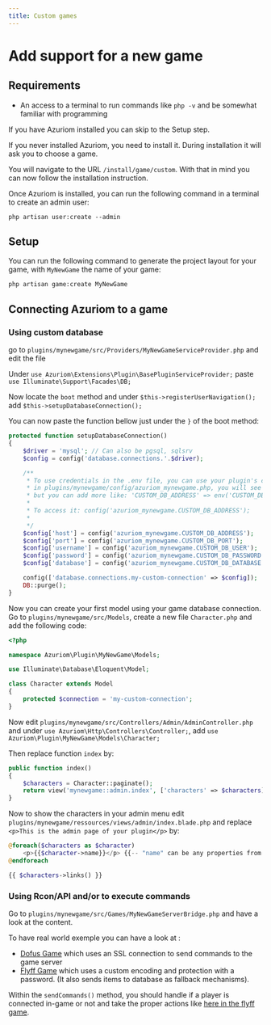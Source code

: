 ```yaml
---
title: Custom games
---
```


# Add support for a new game

## Requirements

- An access to a terminal to run commands like `php -v` and be somewhat familiar with programming

If you have Azuriom installed you can skip to the Setup step.

If you never installed Azuriom, you need to install it. During installation it will ask you to choose a game.

You will navigate to the URL `/install/game/custom`. With that in mind you can now follow the installation instruction.

Once Azuriom is installed, you can run the following command in a terminal to create an admin user:
```
php artisan user:create --admin
```

## Setup

You can run the following command to generate the project layout for your game, with `MyNewGame` the name of your game:
```
php artisan game:create MyNewGame
```

## Connecting Azuriom to a game

### Using custom database

go to `plugins/mynewgame/src/Providers/MyNewGameServiceProvider.php` and edit the file

Under `use Azuriom\Extensions\Plugin\BasePluginServiceProvider;` paste `use Illuminate\Support\Facades\DB;`

Now locate the `boot` method and under `$this->registerUserNavigation();` add `$this->setupDatabaseConnection();`

You can now paste the function bellow just under the `}` of the boot method:

```php
protected function setupDatabaseConnection()
{
    $driver = 'mysql'; // Can also be pgsql, sqlsrv
    $config = config('database.connections.'.$driver);

    /**
     * To use credentials in the .env file, you can use your plugin's config file.
     * in plugins/mynewgame/config/azuriom_mynewgame.php, you will see by default only one 'custom_config' key,
     * but you can add more like: 'CUSTOM_DB_ADDRESS' => env('CUSTOM_DB_ADDRESS', '127.0.0.1')
     * 
     * To access it: config('azuriom_mynewgame.CUSTOM_DB_ADDRESS');
     * 
     */ 
    $config['host'] = config('azuriom_mynewgame.CUSTOM_DB_ADDRESS');
    $config['port'] = config('azuriom_mynewgame.CUSTOM_DB_PORT');
    $config['username'] = config('azuriom_mynewgame.CUSTOM_DB_USER');
    $config['password'] = config('azuriom_mynewgame.CUSTOM_DB_PASSWORD');
    $config['database'] = config('azuriom_mynewgame.CUSTOM_DB_DATABASE');

    config(['database.connections.my-custom-connection' => $config]);
    DB::purge();
}
```

Now you can create your first model using your game database connection. Go to `plugins/mynewgame/src/Models`, create a
new file `Character.php` and add the following code:

```php
<?php

namespace Azuriom\Plugin\MyNewGame\Models;

use Illuminate\Database\Eloquent\Model;

class Character extends Model
{
    protected $connection = 'my-custom-connection';
}
```

Now edit `plugins/mynewgame/src/Controllers/Admin/AdminController.php` and under `use Azuriom\Http\Controllers\Controller;`,
add `use Azuriom\Plugin\MyNewGame\Models\Character;`

Then replace function `index` by:

```php
public function index()
{
    $characters = Character::paginate();
    return view('mynewgame::admin.index', ['characters' => $characters]);
}
```

Now to show the characters in your admin menu edit `plugins/mynewgame/ressources/views/admin/index.blade.php` and replace
`<p>This is the admin page of your plugin</p>` by:

```php
@foreach($characters as $character)
    <p>{{$character->name}}</p> {{-- "name" can be any properties from you database --}}
@endforeach

{{ $characters->links() }}
```


### Using Rcon/API and/or to execute commands

Go to `plugins/mynewgame/src/Games/MyNewGameServerBridge.php` and have a look at the content.

To have real world exemple you can have a look at :
- [Dofus Game](https://github.com/Javdu10/Game-Dofus129/blob/main/src/Game/DofusServerBridge.php) which uses an SSL 
connection to send commands to the game server
- [Flyff Game](https://github.com/AzuriomCommunity/Game-Flyff/blob/master/src/Games/FlyffServerBridge.php) which uses a
custom encoding and protection with a password. (It also sends items to database as fallback mechanisms).

Within the `sendCommands()` method, you should handle if a player is connected in-game or not and take the proper actions
like [here in the flyff game](https://github.com/AzuriomCommunity/Game-Flyff/blob/v0.2.8/src/Games/FlyffServerBridge.php#L76).
